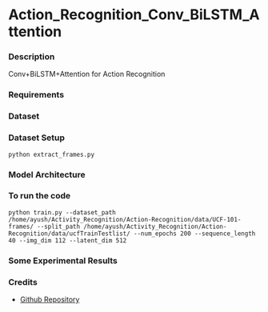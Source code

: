 # Action_Recognition_Conv_BiLSTM_Attention

### Description
Conv+BiLSTM+Attention for Action Recognition

### Requirements


### Dataset

### Dataset Setup
```
python extract_frames.py
```

### Model Architecture

### To run the code
```
python train.py --dataset_path /home/ayush/Activity_Recognition/Action-Recognition/data/UCF-101-frames/ --split_path /home/ayush/Activity_Recognition/Action-Recognition/data/ucfTrainTestlist/ --num_epochs 200 --sequence_length 40 --img_dim 112 --latent_dim 512
```

### Some Experimental Results

### Credits
* [Github Repository](https://github.com/eriklindernoren/Action-Recognition)
